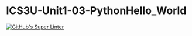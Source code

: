# ICS3U-Unit1-03-PythonHello_World

[![GitHub's Super Linter](https://github.com/Rohnin-Barrette/ICS3U-Unit1-03-PythonHello_World/workflows/GitHub's%20Super%20Linter/badge.svg)](https://github.com/Rohnin-Barrette/ICS3U-Unit1-03-PythonHello_World/actions)
